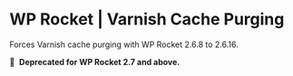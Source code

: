 # WP Rocket | Varnish Cache Purging

Forces Varnish cache purging with WP Rocket 2.6.8 to 2.6.16.

🚫&#160;&#160;**Deprecated for WP Rocket 2.7 and above.**
